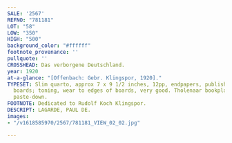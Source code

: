 ```yaml
---
SALE: '2567'
REFNO: "781181"
LOT: "58"
LOW: "350"
HIGH: "500"
background_color: "#ffffff"
footnote_provenance: ''
pullquote: ''
CROSSHEAD: Das verborgene Deutschland.
year: 1920
at-a-glance: "[Offenbach: Gebr. Klingspor, 1920]."
TYPESET: Slim quarto, approx 7 x 9 1/2 inches, 12pp, endpapers, publisher’s decorated
  boards; toning, wear to edges of boards, very good. Tholenaar bookplate to front
  paste-down.
FOOTNOTE: Dedicated to Rudolf Koch Klingspor.
DESCRIPT: LAGARDE, PAUL DE.
images:
- "/v1618585970/2567/781181_VIEW_02_02.jpg"

---
```

